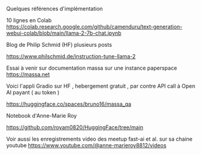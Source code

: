 
Quelques références d'implémentation

10 lignes en Colab
https://colab.research.google.com/github/camenduru/text-generation-webui-colab/blob/main/llama-2-7b-chat.ipynb

Blog de Philip Schmid (HF)
plusieurs posts

https://www.philschmid.de/instruction-tune-llama-2

Essai à venir sur documentation massa sur une instance paperspace
https://massa.net

Voici l'appli Gradio sur HF , hebergement gratuit , par contre API call à Open AI payant ( au token )

https://huggingface.co/spaces/bruno16/massa_qa


Notebook d'Anne-Marie Roy

https://github.com/royam0820/HuggingFace/tree/main

Voir aussi les enregistrements video des meetup fast-ai et al. 
sur sa chaine youtube https://www.youtube.com/@anne-marieroy8812/videos
